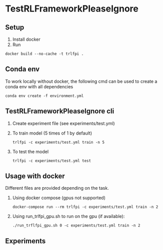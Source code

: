 # TestRLFrameworkPleaseIgnore

## Setup

1) Install docker
2) Run 

```
docker build --no-cache -t trlfpi .
```

## Conda env

To work locally without docker, the following cmd can be used to create a conda env with all dependencies

```
conda env create -f environment.yml
```

## TestRLFrameworkPleaseIgnore cli

1) Create experiment file (see experiments/test.yml)

2) To train model (5 times of 1 by default)

    ```trlfpi -c experiments/test.yml train -n 5```

3) To test the model

    ```trlfpi -c experiments/test.yml test```

## Usage with docker

Different files are provided depending on the task.

1) Using docker compose (gpus not supported)

    ``` docker-compose run --rm trlfpi -c experiments/test.yml train -n 2  ```

1) Using run_trlfpi_gpu.sh to run on the gpu (if available):

    ``` ./run_trflfpi_gpu.sh 0 -c experiments/test.yml train -n 2 ```

## Experiments
